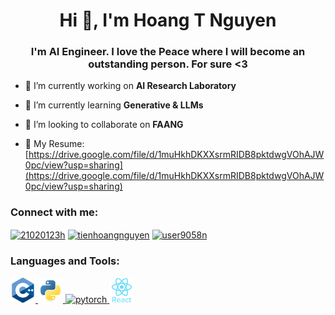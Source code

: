 <h1 align="center">Hi 👋, I'm Hoang T Nguyen</h1>
<h3 align="center">I'm AI Engineer. I love the Peace where I will become an outstanding person. For sure <3</h3>

- 🔭 I’m currently working on **AI Research Laboratory**

- 🌱 I’m currently learning **Generative & LLMs**

- 👯 I’m looking to collaborate on **FAANG**

- 📄 My Resume: [https://drive.google.com/file/d/1muHkhDKXXsrmRIDB8pktdwgVOhAJW0pc/view?usp=sharing](https://drive.google.com/file/d/1muHkhDKXXsrmRIDB8pktdwgVOhAJW0pc/view?usp=sharing)

<h3 align="left">Connect with me:</h3>
<p align="left">
<a href="https://twitter.com/21020123h" target="blank"><img align="center" src="https://raw.githubusercontent.com/rahuldkjain/github-profile-readme-generator/master/src/images/icons/Social/twitter.svg" alt="21020123h" height="30" width="40" /></a>
<a href="https://linkedin.com/in/tienhoangnguyen" target="blank"><img align="center" src="https://raw.githubusercontent.com/rahuldkjain/github-profile-readme-generator/master/src/images/icons/Social/linked-in-alt.svg" alt="tienhoangnguyen" height="30" width="40" /></a>
<a href="https://www.leetcode.com/user9058n" target="blank"><img align="center" src="https://raw.githubusercontent.com/rahuldkjain/github-profile-readme-generator/master/src/images/icons/Social/leet-code.svg" alt="user9058n" height="30" width="40" /></a>
</p>

<h3 align="left">Languages and Tools:</h3>
<p align="left"> 
<a href="https://www.w3schools.com/cpp/" target="_blank" rel="noreferrer"> 
  <img src="https://raw.githubusercontent.com/devicons/devicon/master/icons/cplusplus/cplusplus-original.svg" alt="cplusplus" width="40" height="40"/>
</a>
<a href="https://www.python.org" target="_blank" rel="noreferrer"> 
   <img src="https://raw.githubusercontent.com/devicons/devicon/master/icons/python/python-original.svg" alt="python" width="40" height="40"/> 
</a>
<a href="https://pytorch.org/" target="_blank" rel="noreferrer"> 
  <img src="https://www.vectorlogo.zone/logos/pytorch/pytorch-icon.svg" alt="pytorch" width="40" height="40"/>
</a> 
<a href="https://reactjs.org/" target="_blank" rel="noreferrer"> 
  <img src="https://raw.githubusercontent.com/devicons/devicon/master/icons/react/react-original-wordmark.svg" alt="react" width="40" height="40"/>
</a>
</p>

